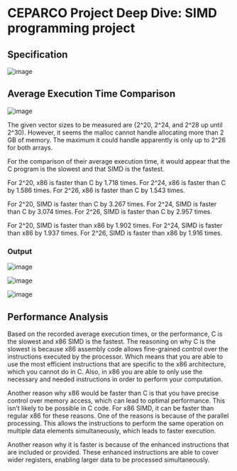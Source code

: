 # CEPARCO Project Deep Dive: SIMD programming project 
## Specification
![image](https://github.com/DDGC7/CEPARCO-SIMD-programming-project/assets/99391788/1f89daec-982b-4c03-83ea-35a42e75865b)

## Average Execution Time Comparison 
![image](https://github.com/DDGC7/CEPARCO-SIMD-programming-project/assets/99391788/0ef69dfd-6492-4f23-93a4-096b38b59891)


The given vector sizes to be measured are {2^20, 2^24, and 2^28 up until 2^30). However, it seems the malloc cannot handle allocating more than 2 GB of memory. The maximum it could handle apparently is only up to 2^26 for both arrays. 

For the comparison of their average execution time, it would appear that the C program is the slowest and that SIMD is the fastest.

For 2^20, x86 is faster than C by 1.718 times.
For 2^24, x86 is faster than C by 1.586 times.
For 2^26, x86 is faster than C by 1.543 times.

For 2^20, SIMD is faster than C by 3.267 times.
For 2^24, SIMD is faster than C by 3.074 times.
For 2^26, SIMD is faster than C by 2.957 times.

For 2^20, SIMD is faster than x86 by 1.902 times.
For 2^24, SIMD is faster than x86 by 1.937 times.
For 2^26, SIMD is faster than x86 by 1.916 times.

### Output
![image](https://github.com/DDGC7/CEPARCO-SIMD-programming-project/assets/99391788/4f903805-84f2-48fb-aa70-1d9dc4591b5c)


![image](https://github.com/DDGC7/CEPARCO-SIMD-programming-project/assets/99391788/05293a5f-71da-4636-b2a8-41bc97bfd88d)


![image](https://github.com/DDGC7/CEPARCO-SIMD-programming-project/assets/99391788/b34368da-9812-4a2c-8345-9137dfc5cacd)


## Performance Analysis

Based on the recorded average execution times, or the performance, C is the slowest and x86 SIMD is the fastest. The reasoning on why C is the slowest is because x86 assembly code allows fine-grained control over the instructions executed by the processor. Which means that you are able to use the most efficient instructions that are specific to the x86 architecture, which you cannot do in C. Also, in x86 you are able to only use the necessary and needed instructions in order to perform your computation. 

Another reason why x86 would be faster than C is that you have precise control over memory access, which can lead to optimal performance. This isn’t likely to be possible in C code. For x86 SIMD, it can be faster than regular x86 for these reasons. One of the reasons is because of the parallel processing. This allows the instructions to perform the same operation on multiple data elements simultaneously, which leads to faster execution. 

Another reason why it is faster is because of the enhanced instructions that are included or provided. These enhanced instructions are able to cover wider registers, enabling larger data to be processed simultaneously. 




